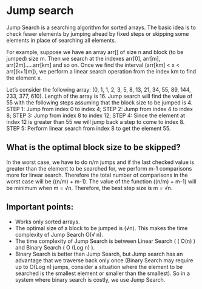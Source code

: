 # Jump search

Jump Search is a searching algorithm for sorted arrays. The basic idea is to check fewer elements 
by jumping ahead by fixed steps or skipping some elements in place of searching all elements.

For example, suppose we have an array arr[] of size n and block (to be jumped) size m. Then we search at the indexes arr[0], arr[m], arr[2m]…..arr[km] and so on. Once we find the interval (arr[km] < x < arr[(k+1)m]), we perform a linear search operation from the index km to find the element x.

Let’s consider the following array: (0, 1, 1, 2, 3, 5, 8, 13, 21, 34, 55, 89, 144, 233, 377, 610). 
Length of the array is 16. Jump search will find the value of 55 with the following steps assuming that the block size to be jumped is 4.
STEP 1: Jump from index 0 to index 4;
STEP 2: Jump from index 4 to index 8;
STEP 3: Jump from index 8 to index 12;
STEP 4: Since the element at index 12 is greater than 55 we will jump back a step to come to index 8.
STEP 5: Perform linear search from index 8 to get the element 55.

## What is the optimal block size to be skipped?
In the worst case, we have to do n/m jumps and if the last checked value is greater than the element to be searched for, we perform m-1 comparisons more for linear search. Therefore the total number of comparisons in the worst case will be ((n/m) + m-1). The value of the function ((n/m) + m-1) will be minimum when m = √n. Therefore, the best step size is m = √n.

## Important points:
* Works only sorted arrays.
* The optimal size of a block to be jumped is (√n). This makes the time complexity of Jump Search O(√ n).
* The time complexity of Jump Search is between Linear Search ( ( O(n) ) and Binary Search ( O (Log n) ).
* Binary Search is better than Jump Search, but Jump search has an advantage that we traverse back only once (Binary Search may require up to O(Log n) jumps, consider a situation where the element to be searched is the smallest element or smaller than the smallest). So in a system where binary search is costly, we use Jump Search.
